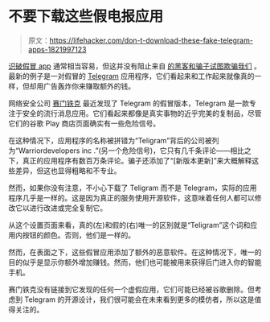 # 不要下载这些假电报应用

> 原文：<https://lifehacker.com/don-t-download-these-fake-telegram-apps-1821997123>

[识破假冒 app](https://lifehacker.com/how-to-spot-fake-apps-in-apples-app-store-and-google-pl-1821428717) 通常相当容易，但这并没有阻止来自 [的黑客和骗子试图欺骗我们](https://lifehacker.com/watch-out-for-this-fake-whatsapp-app-in-the-google-play-1820222637) 。最新的例子是一对假冒的 [Telegram](https://lifehacker.com/telegram-messenger-provides-secure-chat-photo-and-vid-1529645378) 应用程序，它们看起来和工作起来就像真的一样，但却用广告轰炸你来赚取额外的钱。



网络安全公司 [赛门铁克](https://www.symantec.com/blogs/threat-intelligence/open-source-apps-google-play) 最近发现了 Telegram 的假冒版本，Telegram 是一款专注于安全的流行消息应用。它们看起来都像是真实事物的近乎完美的复制品，尽管它们的谷歌 Play 商店页面确实有一些危险信号。

在这种情况下，应用程序的名称被拼错为“Teligram”背后的公司被列为“Warriordevelopers inc .”(另一个危险信号)，它只有几千条评论——相比之下，真正的应用程序有数百万条评论。骗子还添加了“[新版本更新]”来大概解释这些差异，但这也显得粗略和不专业。

然而，如果你没有注意，不小心下载了 Teligram 而不是 Telegram，实际的应用程序几乎是一样的。这是因为真正的服务使用开源软件，这意味着任何人都可以修改它以进行改进或完全复制它。

从这个设置页面来看，真的(左)和假的(右)唯一的区别就是“Teligram”这个词和应用内按钮的颜色。否则，他们是一样的。

然而，在表面之下，这些假冒应用添加了额外的恶意软件。在这种情况下，唯一的目的似乎是显示你额外增加赚钱。然而，他们也可能被用来获得后门进入你的智能手机。

赛门铁克没有链接到它发现的任何一个虚假应用，它们可能已经被谷歌删除。但考虑到 Telegram 的开源设计，我们很可能会在未来看到更多的模仿者，所以这是值得关注的。